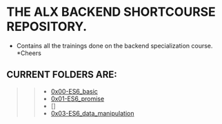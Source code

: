 # THE ALX BACKEND SHORTCOURSE REPOSITORY.
* Contains all the trainings done on the backend specialization course.
*Cheers

## CURRENT FOLDERS ARE:

>> * [0x00-ES6_basic](/0x00-ES6_basic)
>> * [0x01-ES6_promise](/0x01-ES6_promise)
>> * []
>> * [0x03-ES6_data_manipulation](/0x03-ES6_data_manipulation)
